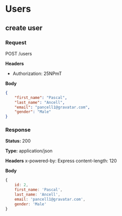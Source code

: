 # Users

## create user

### Request

POST /users

**Headers**
* Authorization: 25NPmT

**Body**
```json
{
    "first_name": "Pascal",
    "last_name": "Ancell",
    "email": "pancell1@gravatar.com",
    "gender": "Male"
}
```

### Response 

**Status:** 200

**Type:** application/json

**Headers**
    x-powered-by: Express
    content-length: 120

**Body**
```javascript
{
    id: 2,
    first_name: 'Pascal',
    last_name: 'Ancell',
    email: 'pancell1@gravatar.com',
    gender: 'Male'
}
```